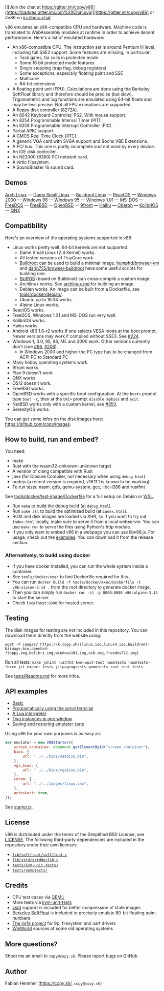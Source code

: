 [![Join the chat at https://gitter.im/copy/v86](https://badges.gitter.im/Join%20Chat.svg)](https://gitter.im/copy/v86) or #v86 on [irc.libera.chat](https://libera.chat/)

v86 emulates an x86-compatible CPU and hardware. Machine code is translated to
WebAssembly modules at runtime in order to achieve decent performance. Here's a
list of emulated hardware:

- An x86-compatible CPU. The instruction set is around Pentium III level,
  including full SSE2 support. Some features are missing, in particular:
  - Task gates, far calls in protected mode
  - Some 16 bit protected mode features
  - Single stepping (trap flag, debug registers)
  - Some exceptions, especially floating point and SSE
  - Multicore
  - 64-bit extensions
- A floating point unit (FPU). Calculations are done using the Berkeley
  SoftFloat library and therefore should be precise (but slow). Trigonometric
  and log functions are emulated using 64-bit floats and may be less precise.
  Not all FPU exceptions are supported.
- A floppy disk controller (8272A).
- An 8042 Keyboard Controller, PS2. With mouse support.
- An 8254 Programmable Interval Timer (PIT).
- An 8259 Programmable Interrupt Controller (PIC).
- Partial APIC support.
- A CMOS Real Time Clock (RTC).
- A generic VGA card with SVGA support and Bochs VBE Extensions.
- A PCI bus. This one is partly incomplete and not used by every device.
- An IDE disk controller.
- An NE2000 (8390) PCI network card.
- A virtio filesystem.
- A SoundBlaster 16 sound card.

## Demos

[Arch Linux](https://copy.sh/v86/?profile=archlinux) —
[Damn Small Linux](https://copy.sh/v86/?profile=dsl) —
[Buildroot Linux](https://copy.sh/v86/?profile=buildroot) —
[ReactOS](https://copy.sh/v86/?profile=reactos) —
[Windows 2000](https://copy.sh/v86/?profile=windows2000) —
[Windows 98](https://copy.sh/v86/?profile=windows98) —
[Windows 95](https://copy.sh/v86/?profile=windows95) —
[Windows 1.01](https://copy.sh/v86/?profile=windows1) —
[MS-DOS](https://copy.sh/v86/?profile=msdos) —
[FreeDOS](https://copy.sh/v86/?profile=freedos) —
[FreeBSD](https://copy.sh/v86/?profile=freebsd) —
[OpenBSD](https://copy.sh/v86/?profile=openbsd) —
[9front](https://copy.sh/v86/?profile=9front) —
[Haiku](https://copy.sh/v86/?profile=haiku) —
[Oberon](https://copy.sh/v86/?profile=oberon) —
[KolibriOS](https://copy.sh/v86/?profile=kolibrios) —
[QNX](https://copy.sh/v86/?profile=qnx)

## Compatibility

Here's an overview of the operating systems supported in v86:

- Linux works pretty well. 64-bit kernels are not supported.
  - Damn Small Linux (2.4 Kernel) works.
  - All tested versions of TinyCore work.
  - [Buildroot](https://buildroot.uclibc.org) can be used to build a minimal image.
    [humphd/browser-vm](https://github.com/humphd/browser-vm) and
    [darin755/browser-buildroot](https://github.com/Darin755/browser-buildroot) have some useful scripts for building one.
  - [SkiffOS](https://github.com/skiffos/SkiffOS/tree/master/configs/browser/v86) (based on Buildroot) can cross-compile a custom image.
  - Archlinux works. See [archlinux.md](docs/archlinux.md) for building an image.
  - Debian works. An image can be built from a Dockerfile, see [tools/docker/debian/](tools/docker/debian/).
  - Ubuntu up to 16.04 works.
  - Alpine Linux works.
- ReactOS works.
- FreeDOS, Windows 1.01 and MS-DOS run very well.
- KolibriOS works.
- Haiku works.
- Android x86 1.6-r2 works if one selects VESA mode at the boot prompt. Newer
  versions may work if compiled without SSE3. See [#224](https://github.com/copy/v86/issues/224).
- Windows 1, 3.0, 95, 98, ME and 2000 work. Other versions currently don't (see [#86](https://github.com/copy/v86/issues/86), [#208](https://github.com/copy/v86/issues/208)).
  - In Windows 2000 and higher the PC type has to be changed from ACPI PC to Standard PC
- Many hobby operating systems work.
- 9front works.
- Plan 9 doesn't work.
- QNX works.
- OS/2 doesn't work.
- FreeBSD works.
- OpenBSD works with a specific boot configuration. At the `boot>` prompt type
  `boot -c`, then at the `UKC>` prompt `disable mpbios` and `exit`.
- NetBSD works only with a custom kernel, see [#350](https://github.com/copy/v86/issues/350).
- SerenityOS works.

You can get some infos on the disk images here: https://github.com/copy/images.

## How to build, run and embed?

You need:

- make
- Rust with the wasm32-unknown-unknown target
- A version of clang compatible with Rust
- java (for Closure Compiler, not necessary when using `debug.html`)
- nodejs (a recent version is required, v16.11.1 is known to be working)
- To run tests: nasm, gdb, qemu-system, gcc, libc-i386 and rustfmt

See [tools/docker/test-image/Dockerfile](tools/docker/test-image/Dockerfile)
for a full setup on Debian or
[WSL](https://docs.microsoft.com/en-us/windows/wsl/install).

- Run `make` to build the debug build (at `debug.html`).
- Run `make all` to build the optimized build (at `index.html`).
- ROM and disk images are loaded via XHR, so if you want to try out `index.html`
  locally, make sure to serve it from a local webserver. You can use `make run`
  to serve the files using Python's http module.
- If you only want to embed v86 in a webpage you can use libv86.js. For usage,
  check out the [examples](examples/). You can download it from the release section.

### Alternatively, to build using docker

- If you have docker installed, you can run the whole system inside a container.
- See `tools/docker/exec` to find Dockerfile required for this.
- You can run `docker build -f tools/docker/exec/Dockerfile -t v86:alpine-3.14 .` from the root directory to generate docker image.
- Then you can simply run `docker run -it -p 8000:8000 v86:alpine-3.14` to start the server.
- Check `localhost:8000` for hosted server.

## Testing

The disk images for testing are not included in this repository. You can
download them directly from the website using:

`wget -P images/ https://k.copy.sh/{linux.iso,linux4.iso,buildroot-bzimage.bin,openbsd-floppy.img,kolibri.img,windows101.img,os8.img,freedos722.img}`

Run all tests: `make jshint rustfmt kvm-unit-test nasmtests nasmtests-force-jit expect-tests jitpagingtests qemutests rust-test tests`

See [tests/Readme.md](tests/Readme.md) for more infos.

## API examples

- [Basic](examples/basic.html)
- [Programatically using the serial terminal](examples/serial.html)
- [A Lua interpreter](examples/lua.html)
- [Two instances in one window](examples/two_instances.html)
- [Saving and restoring emulator state](examples/save_restore.html)

Using v86 for your own purposes is as easy as:

```javascript
var emulator = new V86Starter({
    screen_container: document.getElementById("screen_container"),
    bios: {
        url: "../../bios/seabios.bin",
    },
    vga_bios: {
        url: "../../bios/vgabios.bin",
    },
    cdrom: {
        url: "../../images/linux.iso",
    },
    autostart: true,
});
```

See [starter.js](src/browser/starter.js).

## License

v86 is distributed under the terms of the Simplified BSD License, see
[LICENSE](LICENSE). The following third-party dependencies are included in the
repository under their own licenses:

- [`lib/softfloat/softfloat.c`](lib/softfloat/softfloat.c)
- [`lib/zstd/zstddeclib.c`](lib/zstd/zstddeclib.c)
- [`tests/kvm-unit-tests/`](tests/kvm-unit-tests)
- [`tests/qemutests/`](tests/qemutests)

## Credits

- CPU test cases via [QEMU](https://wiki.qemu.org/Main_Page)
- More tests via [kvm-unit-tests](https://www.linux-kvm.org/page/KVM-unit-tests)
- [zstd](https://github.com/facebook/zstd) support is included for better compression of state images
- [Berkeley SoftFloat](http://www.jhauser.us/arithmetic/SoftFloat.html) is included to precisely emulate 80-bit floating point numbers
- [The jor1k project](https://github.com/s-macke/jor1k) for 9p, filesystem and uart drivers
- [WinWorld](https://winworldpc.com/) sources of some old operating systems

## More questions?

Shoot me an email to `copy@copy.sh`. Please report bugs on GitHub.

## Author

Fabian Hemmer (https://copy.sh/, `copy@copy.sh`)
